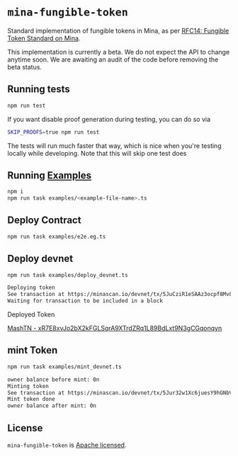 # `mina-fungible-token`

Standard implementation of fungible tokens in Mina, as per
[RFC14: Fungible Token Standard on Mina](https://github.com/o1-labs/rfcs/blob/main/0014-fungible-token-standard.md).

This implementation is currently a beta. We do not expect the API to change anytime soon. We are
awaiting an audit of the code before removing the beta status.

## Running tests

```sh
npm run test
```

If you want disable proof generation during testing, you can do so via

```sh
SKIP_PROOFS=true npm run test
```

The tests will run much faster that way, which is nice when you're testing locally while developing.
Note that this will skip one test does

## Running [Examples](./examples)

```sh
npm i
npm run task examples/<example-file-name>.ts
```

## Deploy Contract

```bash
npm run task examples/e2e.eg.ts
```

## Deploy devnet

```bash
npm run task examples/deploy_devnet.ts
```

```bash
Deploying token
See transaction at https://minascan.io/devnet/tx/5JuCziR1eSAAz3ocpf8Mv8RSNu8p9QSpHtywQrBY5LgoXhTdMw1F
Waiting for transaction to be included in a block
```

Deployed Token

[MashTN - xR7E8xvJo2bX2kFGLSqrA9XTrdZRq1L89BdLxt9N3gCGqonqyn](https://minascan.io/devnet/token/xR7E8xvJo2bX2kFGLSqrA9XTrdZRq1L89BdLxt9N3gCGqonqyn/zk-txs)

## mint Token

```bash
npm run task examples/mint_devnet.ts
```

```bash
owner balance before mint: 0n
Minting token
See transaction at https://minascan.io/devnet/tx/5Jur32w1Xc6juesY9hGNbV4AAfABsWxK22RrMNvUiWnNuzbatuwY
Mint token done
owner balance after mint: 0n
```

## License

`mina-fungible-token` is [Apache licensed](LICENSE).
